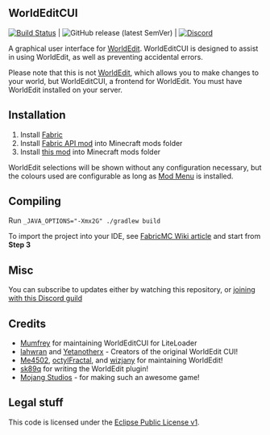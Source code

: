 WorldEditCUI
------------

[![Build Status](https://travis-ci.org/mikroskeem/WorldEditCUI.svg?branch=master)](https://travis-ci.org/mikroskeem/WorldEditCUI) | ![GitHub release (latest SemVer)](https://img.shields.io/github/v/release/mikroskeem/WorldEditCUI?label=latest) | [![Discord](https://img.shields.io/discord/594975301604212737?label=discord)][Discord]

A graphical user interface for [WorldEdit]. WorldEditCUI is designed 
to assist in using WorldEdit, as well as preventing accidental errors.

Please note that this is not [WorldEdit], which allows you to make changes
to your world, but WorldEditCUI, a frontend for WorldEdit. You must have
WorldEdit installed on your server.
 
Installation
------------

1. Install [Fabric](https://fabricmc.net/use)
2. Install [Fabric API mod](https://minecraft.curseforge.com/projects/fabric) into Minecraft mods folder
3. Install [this mod](https://github.com/mikroskeem/WorldEditCUI/releases) into Minecraft mods folder

WorldEdit selections will be shown without any configuration necessary, but the colours used are configurable as long as [Mod Menu](https://www.curseforge.com/minecraft/mc-mods/modmenu) is installed.

Compiling
---------

Run `_JAVA_OPTIONS="-Xmx2G" ./gradlew build`

To import the project into your IDE, see [FabricMC Wiki article](http://fabricmc.net/wiki/tutorial:setup) and start from **Step 3**

Misc
----

You can subscribe to updates either by watching this repository, or [joining with this Discord guild][Discord]

Credits
-------

 * [Mumfrey](https://github.com/Mumfrey) for maintaining WorldEditCUI for LiteLoader
 * [lahwran](https://github.com/lahwran) and [Yetanotherx](https://github.com/Yetanotherx) - Creators of the original WorldEdit CUI!
 * [Me4502](https://github.com/Me4502), [octylFractal](https://github.com/octylFractal), and [wizjany](https://github.com/wizjany) for maintaining WorldEdit!
 * [sk89q](http://sk89q.com) for writing the WorldEdit plugin!
 * [Mojang Studios](http://mojang.com) - for making such an awesome game!


Legal stuff
-----------

This code is licensed under the [Eclipse Public License v1]. 

[WorldEdit]: https://enginehub.org/worldedit/
[Eclipse Public License v1]: https://www.eclipse.org/org/documents/epl-v10.php
[Discord]: https://discord.gg/KqqdgE7
